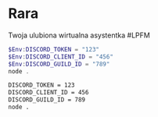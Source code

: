 # Rara
Twoja ulubiona wirtualna asystentka #LPFM

```powershell
$Env:DISCORD_TOKEN = "123"
$Env:DISCORD_CLIENT_ID = "456"
$Env:DISCORD_GUILD_ID = "789"
node .
```

```bash
DISCORD_TOKEN = 123
DISCORD_CLIENT_ID = 456
DISCORD_GUILD_ID = 789
node .
```
